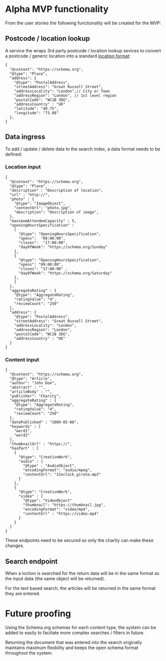 # Alpha MVP functionality

From the user stories the following functionality will be created for the MVP:

## Postcode / location lookup

A service the wraps 3rd party postcode / location lookup sevices to convert a postcode / generic location into a standard [location format](https://schema.org/Place):

```
{
  "@context": "https://schema.org",
  "@type": "Place",
  "address": {
    "@type": "PostalAddress",
    "streetAddress": "Great Russell Street",
    "addressLocality": "London",// City or Town
    "addressRegion": "London", // 1st level region
    "postalCode": "WC1B 3DG",
    "addressCountry" : "UK"
    "latitude": "40.75",
    "longitude": "73.98"
  },
}
```

## Data ingress

To add / update / delete data to the search index, a data format needs to be defined:

### Location input

```
{
  "@context": "https://schema.org",
  "@type": "Place",
  "description" : "Description of location",
  "url" : "http://",
  "photo" : {
    "@type": "ImageObject",
    "contentUrl": "photo.jpg",
    "description": "Description of image",
  },
  "maximumAttendeeCapacity" : 5,
  "openingHoursSpecification" :
    [
      "@type": "OpeningHoursSpecification",
      "opens":  "09:00:00",
      "closes":  "17:00:00",
      "dayOfWeek": "https://schema.org/Sunday"
    },
    {
      "@type": "OpeningHoursSpecification",
      "opens": "09:00:00",
      "closes": "17:00:00" ,
      "dayOfWeek": "https://schema.org/Saturday"
    },
    ]
  },
  "aggregateRating" : {
    "@type": "AggregateRating",
    "ratingValue": "4",
    "reviewCount": "250"
  },
  "address": {
    "@type": "PostalAddress",
    "streetAddress": "Great Russell Street",
    "addressLocality": "London",
    "addressRegion": "London",
    "postalCode": "WC1B 3DG",
    "addressCountry" : "UK"
  }
}
```

### Content input

```
{
  "@context": "https://schema.org",
  "@type": "Article",
  "author": "John Doe",
  "abstract" : "",
  "articleBody" : "",
  "publisher": "Charity",
  "aggregateRating" : {
    "@type": "AggregateRating",
    "ratingValue": "4",
    "reviewCount": "250"
  },
  "datePublished" : "2009-05-08",
  "keywords" : [
    "word1",
    "word2"
  ],
  "thumbnailUrl" : "https://",
  "hasPart" : [
    {
      "@type": "CreativeWork",
      "audio" : {
        "@type" : "AudioObject",
        "encodingFormat": "audio/mpeg",
        "contentUrl": "12oclock_girona.mp3"
      }
    },
    {
      "@type": "CreativeWork",
      "video" : {
        "@type": "VideoObject"
        "thumbnail": "https://thumbnail.jpg",
        "encodingFormat": "video/mp4",
        "contentUrl" : "https://video.mp4"
      }
    }
  ]
}
```

These endpoints need to be secured so only the charity can make these changes.

## Search endpoint

When a loction is searched for the return data will be in the same format as the input data (the same object will be returned).

For the text based search, the articles will be returned in the same format they are entered.

# Future proofing

Using the Schema.org schemas for each content type, the system can be added to easily to faciliate more complex searches / filters in future.

Returning the document that was entered into the search originally maintains maximum flexbility and keeps the open schema format throughout the system.